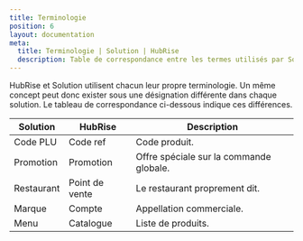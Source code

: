 ```yaml
---
title: Terminologie
position: 6
layout: documentation
meta:
  title: Terminologie | Solution | HubRise
  description: Table de correspondance entre les termes utilisés par Solution et ceux utilisés par HubRise.
---
```


HubRise et Solution utilisent chacun leur propre terminologie. Un même concept peut donc exister sous une désignation différente dans chaque solution. Le tableau de correspondance ci-dessous indique ces différences.

| Solution  | HubRise        | Description                             |
| ---------- | -------------- | --------------------------------------- |
| Code PLU   | Code ref       | Code produit.                           |
| Promotion  | Promotion      | Offre spéciale sur la commande globale. |
| Restaurant | Point de vente | Le restaurant proprement dit.           |
| Marque     | Compte         | Appellation commerciale.                |
| Menu       | Catalogue      | Liste de produits.                      |

